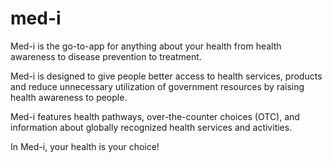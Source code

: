 # med-i

Med-i is the go-to-app for anything about your health from health awareness to disease prevention to treatment. 

Med-i is designed to give people better access to health services, products and reduce unnecessary utilization of government resources by raising health awareness to people.

Med-i features health pathways, over-the-counter choices (OTC), and information about globally recognized health services and activities.

In Med-i, your health is your choice!
